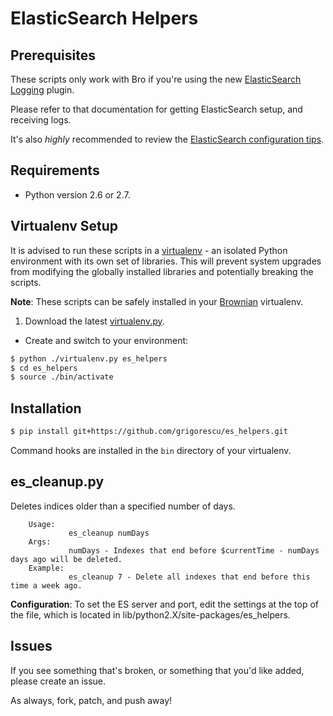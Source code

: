 ElasticSearch Helpers
=====================

Prerequisites
-------------

These scripts only work with Bro if you're using the new [ElasticSearch Logging](http://git.bro-ids.org/bro.git/blob/HEAD:/doc/logging-elasticsearch.rst) plugin.

Please refer to that documentation for getting ElasticSearch setup, and receiving logs.

It's also *highly* recommended to review the [ElasticSearch configuration tips](https://github.com/grigorescu/Brownian/wiki/ElasticSearch-Configuration).

Requirements
------------

* Python version 2.6 or 2.7.

Virtualenv Setup
----------------

It is advised to run these scripts in a [virtualenv](http://www.virtualenv.org/en/latest/index.html) - an isolated Python environment with its own set of libraries.
This will prevent system upgrades from modifying the globally installed libraries and potentially breaking the scripts.

**Note**: These scripts can be safely installed in your [Brownian](https://www.github.com/grigorescu/Brownian) virtualenv.

1. Download the latest [virtualenv.py](https://raw.github.com/pypa/virtualenv/master/virtualenv.py).
+ Create and switch to your environment:

```bash
$ python ./virtualenv.py es_helpers
$ cd es_helpers
$ source ./bin/activate
```

Installation
------------

```bash
$ pip install git+https://github.com/grigorescu/es_helpers.git
```

Command hooks are installed in the ``bin`` directory of your virtualenv.

es_cleanup.py
-------------

Deletes indices older than a specified number of days.

```    
    Usage:   
             es_cleanup numDays
    Args:    
             numDays - Indexes that end before $currentTime - numDays days ago will be deleted.
    Example: 
             es_cleanup 7 - Delete all indexes that end before this time a week ago.
```

**Configuration**: To set the ES server and port, edit the settings at the top of the file, which is located in lib/python2.X/site-packages/es_helpers.

Issues
------

If you see something that's broken, or something that you'd like added, please create an issue.

As always, fork, patch, and push away!
